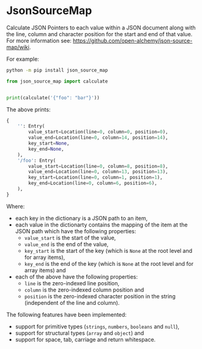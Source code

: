 # JsonSourceMap

Calculate JSON Pointers to each value within a JSON document along with the
line, column and character position for the start and end of that value. For
more information see: <https://github.com/open-alchemy/json-source-map/wiki>.

For example:

```bash
python -m pip install json_source_map
```

```Python
from json_source_map import calculate


print(calculate('{"foo": "bar"}'))
```

The above prints:

```Python
{
    '': Entry(
        value_start=Location(line=0, column=0, position=0),
        value_end=Location(line=0, column=14, position=14),
        key_start=None,
        key_end=None,
    ),
    '/foo': Entry(
        value_start=Location(line=0, column=8, position=8),
        value_end=Location(line=0, column=13, position=13),
        key_start=Location(line=0, column=1, position=1),
        key_end=Location(line=0, column=6, position=6),
    ),
}
```

Where:

- each key in the dictionary is a JSON path to an item,
- each value in the dictionarty contains the mapping of the item at the JSON
  path which have the following properties:
  - `value_start` is the start of the value,
  - `value_end` is the end of the value,
  - `key_start` is the start of the key (which is `None` at the root level and
    for array items),
  - `key_end` is the end of the key (which is `None` at the root level and for
    array items) and
- each of the above have the following properties:
  - `line` is the zero-indexed line position,
  - `column` is the zero-indexed column position and
  - `position` is the zero-indexed character position in the string
    (independent of the line and column).

The following features have been implemented:

- support for primitive types (`strings`, `numbers`, `booleans` and `null`),
- support for structural types (`array` and `object`) and
- support for space, tab, carriage and return whitespace.
